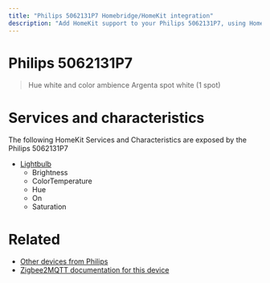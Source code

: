```yaml
---
title: "Philips 5062131P7 Homebridge/HomeKit integration"
description: "Add HomeKit support to your Philips 5062131P7, using Homebridge, Zigbee2MQTT and homebridge-z2m."
---
```

<!---
This file has been GENERATED using src/docgen/docgen.ts
DO NOT EDIT THIS FILE MANUALLY!
-->
# Philips 5062131P7
> Hue white and color ambience Argenta spot white (1 spot)


# Services and characteristics
The following HomeKit Services and Characteristics are exposed by
the Philips 5062131P7

* [Lightbulb](../../light.md)
  * Brightness
  * ColorTemperature
  * Hue
  * On
  * Saturation


# Related
* [Other devices from Philips](../index.md#philips)
* [Zigbee2MQTT documentation for this device](https://www.zigbee2mqtt.io/devices/5062131P7.html)